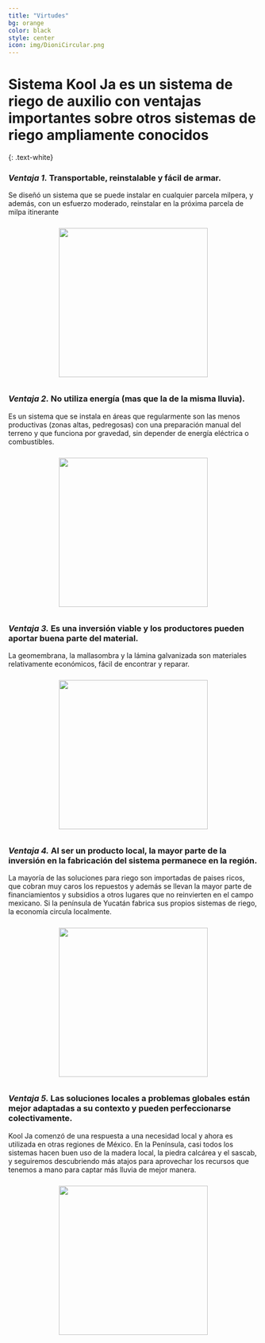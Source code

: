 ```yaml
---
title: "Virtudes"
bg: orange
color: black
style: center
icon: img/DioniCircular.png
---
```


# Sistema Kool Ja es un sistema de riego de auxilio con ventajas importantes sobre otros sistemas de riego ampliamente conocidos
{: .text-white}

### *Ventaja 1.* Transportable, reinstalable y fácil de armar.

Se diseñó un sistema que se puede instalar en cualquier parcela milpera, y además, con un esfuerzo moderado, reinstalar en la próxima parcela de milpa itinerante

<div style="text-align: center">
<a>
   <img class="" alt="" src="{{ site.baseurl }}/img/v1.jpg" style="height: 300px; padding: 10px;">
</a>
</div>

### *Ventaja 2.* No utiliza energía (mas que la de la misma lluvia).

Es un sistema que se instala en áreas que regularmente son las menos productivas (zonas altas, pedregosas) con una preparación manual del terreno y que funciona por gravedad, sin depender de energía eléctrica o combustibles.

<div style="text-align: center">
<a>
   <img class="" alt="" src="{{ site.baseurl }}/img/v2.jpg" style="height: 300px; padding: 10px;">
</a>
</div>

### *Ventaja 3.* Es una inversión viable y los productores pueden aportar buena parte del material.

La geomembrana, la mallasombra y la lámina galvanizada son materiales relativamente económicos, fácil de encontrar y reparar.

<div style="text-align: center">
<a>
   <img class="" alt="" src="{{ site.baseurl }}/img/v3.jpg" style="height: 300px; padding: 10px;">
</a>
</div>

### *Ventaja 4.* Al ser un producto local, la mayor parte de la inversión en la fabricación del sistema permanece en la región.

La mayoría de las soluciones para riego son importadas de paises ricos, que cobran muy caros los repuestos y además se llevan la mayor parte de financiamientos y subsidios a otros lugares que no reinvierten en el campo mexicano. Si la península de Yucatán fabrica sus propios sistemas de riego, la economía circula localmente.

<div style="text-align: center">
<a>
   <img class="" alt="" src="{{ site.baseurl }}/img/v6.jpg" style="height: 300px; padding: 10px;">
</a>
</div>

### *Ventaja 5.* Las soluciones locales a problemas globales están mejor adaptadas a su contexto y pueden perfeccionarse colectivamente.

Kool Ja comenzó de una respuesta a una necesidad local y ahora es utilizada en otras regiones de México. En la Península, casi todos los sistemas hacen buen uso de la madera local, la piedra calcárea y el sascab, y seguiremos descubriendo más atajos para aprovechar los recursos que tenemos a mano para captar más lluvia de mejor manera.

<div style="text-align: center">
<a>
   <img class="" alt="" src="{{ site.baseurl }}/img/v4.jpg" style="height: 300px; padding: 10px;">
</a>
</div>
